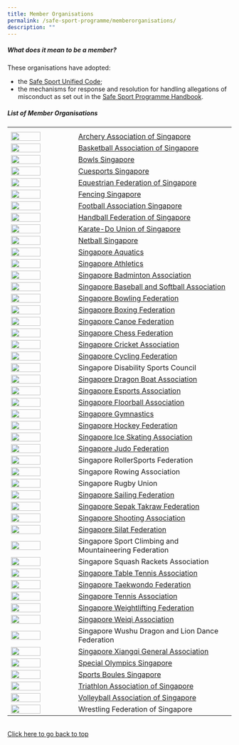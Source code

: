 ```yaml
---
title: Member Organisations
permalink: /safe-sport-programme/memberorganisations/
description: ""
---
```

##### **What does it mean to be a member?**


These organisations have adopted:  
* the [Safe Sport Unified Code](https://www.safesport.sg/files/Safe%20Sport%20Unified%20Code%20v4.pdf);  
* the mechanisms for response and resolution for handling allegations of misconduct as set out in the [Safe Sport Programme Handbook](https://www.safesport.sg/files/Safe%20Sport%20Programme%20Handbook%20101.pdf).
 

 
##### **List of Member Organisations**
<table>
	<tbody><tr style="height:30%"></tr><tr><th style="width:30%"></th><th style="width:70%"></th>		
		</tr><tr><td><img src="/images/archery.png" style="height:100%; width:70%"></td><td><a href="https://archerysingapore.org.sg/high-performance/safe-sport">Archery Association of Singapore</a></td></tr>
		<tr><td><img src="/images/basketball.jpg" style="height:100%; width:70%"></td><td><a href="https://bas.org.sg/uploads/sites/bas/Policy%20-%20Safe%20Sport%2020230118.pdf">Basketball Association of Singapore</a></td></tr>	
		<tr><td><img src="/images/bowls%20sg%20logo.png" style="height:100%; width:70%"></td><td><a href="https://www.bowlssingapore.org/safe-sport-policy/">Bowls Singapore</a></td></tr>
		<tr><td><img src="/images/cuesports%20logo.png" style="height:100%; width:70%"></td><td><a href="http://cuesports.org.sg/safe-sport-policy/">Cuesports Singapore</a></td></tr>	
		<tr><td><img src="/images/efs%20logo.png" style="height:100%; width:70%"></td><td><a href="https://equestrianfederationsg.com/safe-sports-policy">Equestrian Federation of Singapore</a></td></tr>
		<tr><td><img src="/images/fs%20logo.png" style="height:100%; width:70%"></td><td><a href="https://www.fencingsingapore.org.sg/safe-sport/#">Fencing Singapore</a></td></tr>
				<tr><td><img src="/images/football.png" style="height:100%; width:70%"></td><td><a href="https://fas.org.sg/wp-content/uploads/2023/03/Safe-Sport-Policy_Football-Association-of-Singapore.pdf">Football Association Singapore</a></td></tr>	
				<tr><td><img src="/images/logos/Blue%20Pic%20Only.png" style="height:100%; width:70%"></td><td><a href="https://www.hfs.org.sg/_files/ugd/00c9dc_1a04c9d2f00c432cb5eb9b8417a6a9c9.pdf">Handball Federation of Singapore</a></td></tr>			
				<tr><td><img src="/images/logos/Blue%20Pic%20Only.png" style="height:100%; width:70%"></td><td><a href="http://kus.org.sg/KUSSafeSport.pdf">Karate-Do Union of Singapore</a></td></tr>				
		<tr><td><img src="/images/netball%20logo.png" style="height:100%; width:70%"></td><td><a href="https://www.netball.org.sg/wp-content/uploads/2023/02/NETBALL-SINGAPORE-SAFE-SPORT-PROGRAMME-updated-2-Nov-2022-002_Safe-Sport-inputs-003-desktop-1.pdf">Netball Singapore</a></td></tr>
				<tr><td><img src="/images/aquatics%20saq.png" style="height:100%; width:70%"></td><td><a href="https://www.swimming.org.sg/getattachment/SSA/Safe-Sport/Safe-Aquatics/V1-0_SSA-Safe-Sport-Policy_FINAL-(1).pdf.aspx">Singapore Aquatics</a></td></tr>	
		<tr><td><img src="/images/athletics.jpg" style="height:100%; width:70%"></td><td><a href="https://www.singaporeathletics.org.sg/wp-content/uploads/2023/01/SAA-Safe-Sport-Policy-FINAL.pdf">Singapore Athletics</a></td></tr>
		<tr><td><img src="/images/logos/Blue%20Pic%20Only.png" style="height:100%; width:70%"></td><td><a href="https://singaporebadminton.org.sg/site/singapore-badminton-associations-safe-sport-commitment/">Singapore Badminton Association</a></td></tr>	
		<tr><td><img src="/images/logos/Blue%20Pic%20Only.png" style="height:100%; width:70%"></td><td><a href="https://www.sbsa.org.sg/safe-sport-programme">Singapore Baseball and Softball Association</a></td></tr>
		<tr><td><img src="/images/bowling.jpg" style="height:100%; width:70%"></td><td><a href="https://singaporebowling.org.sg/wp-content/uploads/2023/03/0.16-Safe-Sport-Policy-GC-Approved.pdf">Singapore Bowling Federation</a></td></tr>
		<tr><td><img src="/images/boxing.PNG" style="height:100%; width:70%"></td><td><a href="https://www.singapore-boxing.org/safe-sport-policy">Singapore Boxing Federation</a></td></tr>	
		<tr><td><img src="/images/canoe%20scf.png" style="height:100%; width:70%"></td><td><a href="https://scf.org.sg/pages/details/safe-sport">Singapore Canoe Federation</a></td></tr>	
		<tr><td><img src="/images/chess%20logo.png" style="height:100%; width:70%"></td><td><a href="https://singaporechess.org.sg/wp-content/uploads/2023/02/Safe-Sport-Policy-SCF-2.pdf">Singapore Chess Federation</a></td></tr>	
			<tr><td><img src="/images/high%20res%20SCA%20Logo.png" style="height:100%; width:70%"></td><td><a href="https://singaporecricket.org/safe-sport-policy/">Singapore Cricket Association</a></td></tr>	
		<tr><td><img src="/images/scf%20logo.png" style="height:100%; width:70%"></td><td><a href="https://singaporecycling.org.sg/pages/safe-sport-commitment">Singapore Cycling Federation</a></td></tr>
		<tr><td><img src="/images/sdsc%20logo.jpg" style="height:100%; width:70%"></td><td><a>Singapore Disability Sports Council</a></td></tr>	
		<tr><td><img src="/images/dragonboat.jpg" style="height:100%; width:70%"></td><td><a href="https://sdba.org.sg/wp-content/uploads/2023/04/SDBA-Safe-Sport-Policy-30-Mar-2023.pdf">Singapore Dragon Boat Association</a></td></tr>		
		<tr><td><img src="/images/sgea%20logo.png" style="height:100%; width:70%"></td><td><a href="https://esports.org.sg/wp-content/uploads/2022/11/Safe-Sport-Policy-SGEA-1.pdf">Singapore Esports Association</a></td></tr>
		<tr><td><img src="/images/floorball.jpg" style="height:100%; width:70%"></td><td><a href="https://cdn.revolutionise.com.au/news/inis3fjuvite6aad.docx">Singapore Floorball Association</a></td></tr>
		<tr><td><img src="/images/gymnastics%20logo.png" style="height:100%; width:70%"></td><td><a href="https://www.singaporegymnastics.org.sg/safe-sport/child-safety/">Singapore Gymnastics</a></td></tr>
		<tr><td><img src="/images/hockey%20logo.png" style="height:100%; width:70%"></td><td><a href="https://www.singaporehockey.org/resources/shf-safe-sport-policy/">Singapore Hockey Federation</a></td></tr>
		<tr><td><img src="/images/logos/Blue%20Pic%20Only.png" style="height:100%; width:70%"></td><td><a href="https://www.sisa.org.sg/safe-sport">Singapore Ice Skating Association</a></td></tr>
		<tr><td><img src="/images/sjf%20logo.png" style="height:100%; width:70%"></td><td><a href="https://www.sjf.sg/safesport">Singapore Judo Federation</a></td></tr>
		<tr><td><img src="/images/logos/Blue%20Pic%20Only.png" style="height:100%; width:70%"></td><td><a>Singapore RollerSports Federation</a></td></tr>
		<tr><td><img src="/images/logos/Blue%20Pic%20Only.png" style="height:100%; width:70%"></td><td><a>Singapore Rowing Association</a></td></tr>		
		<tr><td><img src="/images/sru%20logo.png" style="height:100%; width:70%"></td><td><a>Singapore Rugby Union</a></td></tr>	
		<tr><td><img src="/images/ssf%20logo%202018_full%20colour.jpg" style="height:100%; width:70%"></td><td><a href="https://sailing.org.sg/wp-content/uploads/2023/03/SSF-Safe-Sport-Policy.pdf">Singapore Sailing Federation</a></td></tr>	
		<tr><td><img src="/images/perses%20logo.png" style="height:100%; width:70%"></td><td><a href="https://www.sgsepaktakraw.org/safe-sports-policy">Singapore Sepak Takraw Federation</a></td></tr>
		<tr><td><img src="/images/shooting.PNG" style="height:100%; width:70%"></td><td><a href="https://singaporeshooting.org/portal/wp-content/uploads/Singapore-Shooting-Association_Safe-Sport-Policy-as-of-27-July-2022.pdf">Singapore Shooting Association</a></td></tr>
		<tr><td><img src="/images/silat%20persisi.PNG" style="height:100%; width:70%"></td><td><a href="https://persisi.org/uploads/events/40/attachments/Singapore%20Silat%20Federation%20-%20Safe%20Sport%20Policy.pdf">Singapore Silat Federation</a></td></tr>
		<tr><td><img src="/images/sport%20climbing.jpg" style="height:100%; width:70%"></td><td><a>Singapore Sport Climbing and Mountaineering Federation</a></td></tr>
		<tr><td><img src="/images/squash.png" style="height:100%; width:70%"></td><td><a>Singapore Squash Rackets Association</a></td></tr>
		<tr><td><img src="/images/logos/Blue%20Pic%20Only.png" style="height:100%; width:70%"></td><td><a href="https://www.stta.org.sg/wp-content/uploads/2022/12/Safe-Sport-Policy-Template_STTA.docx-dated-9-Dec-2022.pdf">Singapore Table Tennis Association</a></td></tr>
	<tr><td><img src="/images/STF%20Logo.png" style="height:100%; width:70%"></td><td><a href="https://www.stf.sg/wp-content/uploads/2023/03/Safe-Sport-Policy_STF_21-Feb-2023_compressed-1.pdf">Singapore Taekwondo Federation</a></td></tr>
		<tr><td><img src="/images/logos/Blue%20Pic%20Only.png" style="height:100%; width:70%"></td><td><a href="https://www.singtennis.org.sg/resource-center-download.aspx?token=GY7N4B9f5n9KBNDx7IwPco0blaZCSSXO">Singapore Tennis Association</a></td></tr>		
		<tr><td><img src="/images/logos/Blue%20Pic%20Only.png" style="height:100%; width:70%"></td><td><a href="https://www.swf.org.sg/policies/swf-safe-sport-policy">Singapore Weightlifting Federation</a></td></tr>
		<tr><td><img src="/images/logos/Blue%20Pic%20Only.png" style="height:100%; width:70%"></td><td><a href="https://www.sportsboules.org.sg/our-polices">Singapore Weiqi Association</a></td></tr>
		<tr><td><img src="/images/logos/Blue%20Pic%20Only.png" style="height:100%; width:70%"></td><td><a>Singapore Wushu Dragon and Lion Dance Federation</a></td></tr>
		<tr><td><img src="/images/logos/Blue%20Pic%20Only.png" style="height:100%; width:70%"></td><td><a href="http://www.xiangqi.sg/xqsite/sixga-safe-sport-policy/">Singapore Xiangqi General Association</a></td></tr>
		<tr><td><img src="/images/logos/Blue%20Pic%20Only.png" style="height:100%; width:70%"></td><td><a href="https://www.specialolympics.org.sg/media/b10bwfuv/sosg-safe-sport-policy.pdf">Special Olympics Singapore</a></td></tr>
		<tr><td><img src="/images/sport%20boules%20logo.png" style="height:100%; width:70%"></td><td><a href="https://www.sportsboules.org.sg/our-polices">Sports Boules Singapore</a></td></tr>
		<tr><td><img src="/images/triathlon%20logo.png" style="height:100%; width:70%"></td><td><a href="https://www.triathlonsingapore.org/about/safe-sport/">Triathlon Association of Singapore</a></td></tr>
		<tr><td><img src="/images/volleyball%20logo.png" style="height:100%; width:70%"></td><td><a href="https://volleyball.org.sg/constitution-annual-report-policies/">Volleyball Association of Singapore</a></td></tr>
		<tr><td><img src="/images/wrestling%20federation.png" style="height:100%; width:70%"></td><td><a>Wrestling Federation of Singapore</a></td></tr>
</tbody></table><table></table>


[Click here to go back to top](#what-does-it-mean-to-be-a-member)